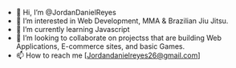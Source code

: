 - 👋 Hi, I’m @JordanDanielReyes
- 👀 I’m interested in Web Development, MMA & Brazilian Jiu Jitsu.
- 🌱 I’m currently learning Javascript
- 💞️ I’m looking to collaborate on projectss that are building Web Applications, E-commerce sites, and basic Games.
- 📫 How to reach me [Jordandanielreyes26@gmail.com]

<!---
JordanDanielReyes/JordanDanielReyes is a ✨ special ✨ repository because its `README.md` (this file) appears on your GitHub profile.
You can click the Preview link to take a look at your changes.
--->
